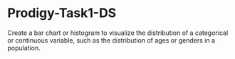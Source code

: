 # Prodigy-Task1-DS
Create a bar chart or histogram to visualize the distribution of a categorical or continuous variable, such as the distribution of ages or genders in a population.
